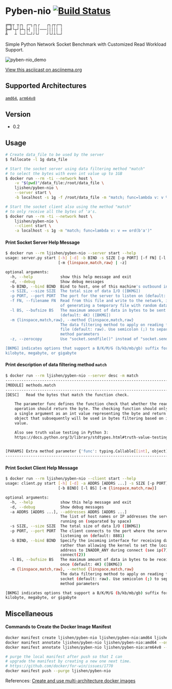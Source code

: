 # Pyben-nio [![Build Status](https://travis-ci.org/ljishen/pyben-nio.svg?branch=master)](https://travis-ci.org/ljishen/pyben-nio)

```bash
╔═╗┬ ┬┌┐ ┌─┐┌┐┌   ┌┐┌┬┌─┐
╠═╝└┬┘├┴┐├┤ │││───│││││ │
╩   ┴ └─┘└─┘┘└┘   ┘└┘┴└─┘
```

Simple Python Network Socket Benchmark with Customized Read Workload Support.

![pyben-nio_demo](https://user-images.githubusercontent.com/468515/40457687-a9d527c8-5eac-11e8-8bd9-8fcae35c7e00.gif)

[View this asciicast on asciinema.org](https://asciinema.org/a/VfGDflAuT0kPQPUyCraJ5WQTE)


## Supported Architectures

[`amd64`](Dockerfile), [`arm64v8`](update.sh)


## Version

- 0.2


## Usage

```bash
# Create data_file to be used by the server
$ fallocate -l 1g data_file

# Start the socket server using data filtering method "match"
# to select the bytes with even int value up to 1GB
$ docker run --rm -ti --network host \
    -v "$(pwd)"/data_file:/root/data_file \
    ljishen/pyben-nio \
    --server start \
    -b localhost -s 1g -f /root/data_file -m "match; func=lambda v: v % 2 == 0"

# Start the socket client also using the method "match"
# to only receive all the bytes of 'a's.
$ docker run --rm -ti --network host \
    ljishen/pyben-nio \
    --client start \
    -a localhost -s 1g -m "match; func=lambda v: v == ord(b'a')"
```

#### Print Socket Server Help Message
```bash
$ docker run --rm ljishen/pyben-nio --server start --help
usage: server.py start [-h] [-d] -b BIND -s SIZE [-p PORT] [-f FN] [-l BS]
                       [-m {linspace,match,raw} | -z]

optional arguments:
  -h, --help            show this help message and exit
  -d, --debug           Show debug messages
  -b BIND, --bind BIND  Bind to host, one of this machine's outbound interface
  -s SIZE, --size SIZE  The total size of data I/O ([BKMG])
  -p PORT, --port PORT  The port for the server to listen on (default: 8881)
  -f FN, --filename FN  Read from this file and write to the network, instead
                        of generating a temporary file with random data
  -l BS, --bufsize BS   The maximum amount of data in bytes to be sent at once
                        (default: 4K) ([BKMG])
  -m {linspace,match,raw}, --method {linspace,match,raw}
                        The data filtering method to apply on reading from the
                        file (default: raw). Use semicolon (;) to separate
                        method parameters
  -z, --zerocopy        Use "socket.sendfile()" instead of "socket.send()".

[BKMG] indicates options that support a B/K/M/G (b/kb/mb/gb) suffix for byte,
kilobyte, megabyte, or gigabyte
```

#### Print description of data filtering method `match`
```bash
$ docker run --rm ljishen/pyben-nio --server desc -m match
-------------------------------------------------------------------------------
[MODULE] methods.match
-------------------------------------------------------------------------------
[DESC]   Read the bytes that match the function check.

    The parameter func defines the function check that whether the read
    operation should return the byte. The checking function should only accpet
    a single argument as an int value representing the byte and return an
    object that subsequently will be used in bytes filtering based on its truth
    value.

    Also see truth value testing in Python 3:
    https://docs.python.org/3/library/stdtypes.html#truth-value-testing

    
[PARAMS] Extra method parameter {'func': typing.Callable[[int], object]}
-------------------------------------------------------------------------------
```

#### Print Socket Client Help Message
```bash
$ docker run --rm ljishen/pyben-nio --client start --help
usage: client.py start [-h] [-d] -a ADDRS [ADDRS ...] -s SIZE [-p PORT]
                       [-b BIND] [-l BS] [-m {linspace,match,raw}]

optional arguments:
  -h, --help            show this help message and exit
  -d, --debug           Show debug messages
  -a ADDRS [ADDRS ...], --addresses ADDRS [ADDRS ...]
                        The list of host names or IP addresses the servers are
                        running on (separated by space)
  -s SIZE, --size SIZE  The total size of data I/O ([BKMG])
  -p PORT, --port PORT  The client connects to the port where the server is
                        listening on (default: 8881)
  -b BIND, --bind BIND  Specify the incoming interface for receiving data,
                        rather than allowing the kernel to set the local
                        address to INADDR_ANY during connect (see ip(7),
                        connect(2))
  -l BS, --bufsize BS   The maximum amount of data in bytes to be received at
                        once (default: 4K) ([BKMG])
  -m {linspace,match,raw}, --method {linspace,match,raw}
                        The data filtering method to apply on reading from the
                        socket (default: raw). Use semicolon (;) to separate
                        method parameters

[BKMG] indicates options that support a B/K/M/G (b/kb/mb/gb) suffix for byte,
kilobyte, megabyte, or gigabyte
```


## Miscellaneous

#### Commands to Create the Docker Image Manifest

```bash
docker manifest create ljishen/pyben-nio ljishen/pyben-nio:amd64 ljishen/pyben-nio:arm64v8
docker manifest annotate ljishen/pyben-nio ljishen/pyben-nio:amd64 --os linux --arch amd64
docker manifest annotate ljishen/pyben-nio ljishen/pyben-nio:arm64v8 --os linux --arch arm64 --variant v8

# purge the local manifest after push so that I can
# upgrade the manifest by creating a new one next time.
# https://github.com/docker/for-win/issues/1770
docker manifest push --purge ljishen/pyben-nio
```

References: [Create and use multi-architecture docker images](https://developer.ibm.com/linuxonpower/2017/07/27/create-multi-architecture-docker-image/)
